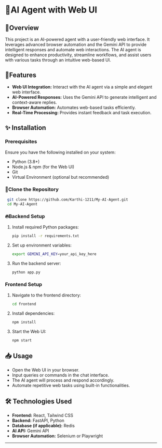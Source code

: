 # 🚀AI Agent with Web UI

## 📌Overview
This project is an AI-powered agent with a user-friendly web interface. It leverages advanced browser automation and the Gemini API to provide intelligent responses and automate web interactions. The AI agent is designed to enhance productivity, streamline workflows, and assist users with various tasks through an intuitive web-based UI.

## 🎯Features
- **Web UI Integration:** Interact with the AI agent via a simple and elegant web interface.
- **AI-Powered Responses:** Uses the Gemini API to generate intelligent and context-aware replies.
- **Browser Automation:** Automates web-based tasks efficiently.
- **Real-Time Processing:** Provides instant feedback and task execution.

## ✨ Installation
### Prerequisites
Ensure you have the following installed on your system:
- Python (3.8+)
- Node.js & npm (for the Web UI)
- Git
- Virtual Environment (optional but recommended)

### 🌟Clone the Repository
```sh
 git clone https://github.com/Karthi-1211/My-AI-Agent.git
 cd My-AI-Agent
```

### 🔥Backend Setup
1. Install required Python packages:
   ```sh
   pip install -r requirements.txt
   ```
2. Set up environment variables:
   ```sh
   export GEMINI_API_KEY=your_api_key_here
   ```
3. Run the backend server:
   ```sh
   python app.py
   ```

### Frontend Setup
1. Navigate to the frontend directory:
   ```sh
   cd frontend
   ```
2. Install dependencies:
   ```sh
   npm install
   ```
3. Start the Web UI:
   ```sh
   npm start
   ```

## 📥 Usage
- Open the Web UI in your browser.
- Input queries or commands in the chat interface.
- The AI agent will process and respond accordingly.
- Automate repetitive web tasks using built-in functionalities.

## 🛠️ Technologies Used
- **Frontend:** React, Tailwind CSS
- **Backend:** FastAPI, Python
- **Database (if applicable):** Redis
- **AI API:** Gemini API
- **Browser Automation:** Selenium or Playwright

---

   
 

